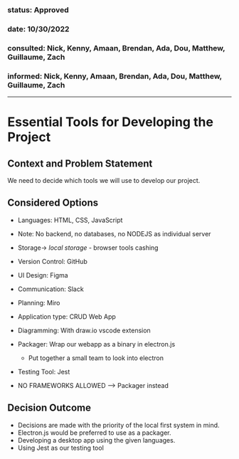 ### status: Approved
### date: 10/30/2022
### consulted: Nick, Kenny, Amaan, Brendan, Ada, Dou, Matthew, Guillaume, Zach
### informed: Nick, Kenny, Amaan, Brendan, Ada, Dou, Matthew, Guillaume, Zach
---

# Essential Tools for Developing the Project

## Context and Problem Statement
We need to decide which tools we will use to develop our project. 


## Considered Options

* Languages: HTML, CSS, JavaScript
* Note: No backend, no databases, no NODEJS as individual server
* Storage-> _local storage_ - browser tools cashing
* Version Control: GitHub
* UI Design: Figma
* Communication: Slack
* Planning: Miro
* Application type: CRUD Web App
* Diagramming: With draw.io vscode extension 
* Packager: Wrap our webapp as a binary in electron.js
    * Put together a small team to look into electron
* Testing Tool: Jest

* NO FRAMEWORKS ALLOWED --> Packager instead 

## Decision Outcome

* Decisions are made with the priority of the local first system in mind.
* Electron.js would be preferred to use as a packager. 
* Developing a desktop app using the given languages. 
* Using Jest as our testing tool
